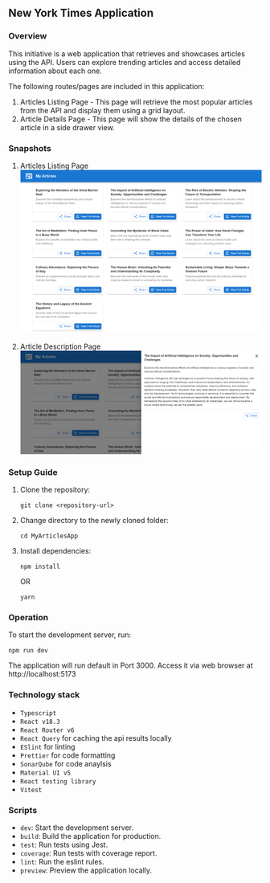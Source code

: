 ## New York Times Application

### Overview

This initiative is a web application that retrieves and showcases articles using the API. Users can explore trending articles and access detailed information about each one.

The following routes/pages are included in this application:

1. Articles Listing Page - This page will retrieve the most popular articles from the API and display them using a grid layout.
2. Article Details Page - This page will show the details of the chosen article in a side drawer view.

### Snapshots

1. Articles Listing Page
   ![article listing page](public/articleListing.png)

1. Article Description Page
   ![details page](public/articleDetailsPage.png)

### Setup Guide

1. Clone the repository:
   ```
   git clone <repository-url>
   ```
2. Change directory to the newly cloned folder:
   ```
   cd MyArticlesApp
   ```
3. Install dependencies:

   ```
   npm install
   ```

   OR

   ```
   yarn
   ```

### Operation

To start the development server, run:

```
npm run dev
```

The application will run default in Port 3000. Access it via web browser at http://localhost:5173

### Technology stack

- `Typescript`
- `React v18.3`
- `React Router v6`
- `React Query` for caching the api results locally
- `ESlint` for linting
- `Prettier` for code formatting
- `SonarQube` for code anaylsis
- `Material UI v5`
- `React testing library`
- `Vitest`

### Scripts

- `dev`: Start the development server.
- `build`: Build the application for production.
- `test`: Run tests using Jest.
- `coverage`: Run tests with coverage report.
- `lint`: Run the eslint rules.
- `preview`: Preview the application locally.
